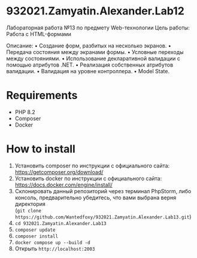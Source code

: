 # 932021.Zamyatin.Alexander.Lab12

Лабораторная работа №13 по предмету Web-технологии Цель работы: Работа с HTML-формами

Описание:
•	Создание форм, разбитых на несколько экранов.
•	Передача состояния между экранами формы.
•	Условные переходы между состояниями.
•	Использование декларативной валидации с помощью атрибутов .NET.
•	Реализация собственных атрибутов валидации.
•	Валидация на уровне контроллера.
•	Model State.



# Requirements
- PHP 8.2
- Composer
- Docker

# How to install
1) Установить composer по инструкции с официального сайта: https://getcomposer.org/download/
2) Установить docker по инструкции с официального сайта: https://docs.docker.com/engine/install/
3) Склонировать данный репозиторий через терминал PhpStorm, либо консоль, предварительно убедитесь, что вами выбрана верня директория <br>
   (`git clone https://github.com/Wantedfoxy/932021.Zamyatin.Alexander.Lab13.git`)
5) `cd 932021.Zamyatin.Alexander.Lab13`
6) `composer update`
7) `composer install`
8) `docker compose up --build -d`
9) Открыть `http://localhost:2003`